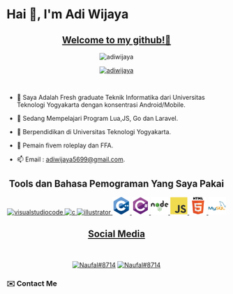 
 <h1 algin="center">Hai 👋, I'm Adi Wijaya</h1>
 <h2 align="center"> <b><u>Welcome to my github!👋</u></b></h3>
 
<p align="center"> <img src="https://komarev.com/ghpvc/?username=adiwijaya&label=Profile%20views&color=0e75b6&style=flat" alt="adiwijaya" /> </p>

<p align="center"> <a href="https://github.com/ryo-ma/github-profile-trophy"><img src="https://github-profile-trophy.vercel.app/?username=adiwijaya&theme=onedark" alt="adiwijaya" /></a> </p>

<br> 

- 🔭 Saya Adalah Fresh graduate Teknik Informatika dari Universitas Teknologi Yogyakarta dengan konsentrasi Android/Mobile.
  
- 🌱 Sedang Mempelajari Program Lua,JS, Go dan Laravel.
  
- 👯 Berpendidikan di Universitas Teknologi Yogyakarta.
  
- 🤝 Pemain fivem roleplay dan FFA.
  
- 📫 Email : adiwijaya5699@gmail.com. 
 

<h2 align="center">Tools dan Bahasa Pemograman Yang Saya Pakai</h1> 
<p align="center"> <a href="https://code.visualstudio.com/" target="_blank" rel="noreferrer"> <img src="https://upload.wikimedia.org/wikipedia/commons/9/9a/Visual_Studio_Code_1.35_icon.svg" alt="visualstudiocode" width="40" height="40"/> </a> <a href="https://www.sublimetext.com/" target="_blank" rel="noreferrer"> <img src="https://cdn.icon-icons.com/icons2/1381/PNG/512/sublimetext_94866.png" alt="c" width="40" height="40"/> <a href="https://notepad-plus-plus.org/" target="_blank" rel="noreferrer"> <img src="https://upload.wikimedia.org/wikipedia/commons/6/69/Notepad%2B%2B_Logo.svg" alt="illustrator" width="40" height="40"/> </a> <a href="https://www.w3schools.com/cpp/" target="_blank" rel="noreferrer"> <img src="https://raw.githubusercontent.com/devicons/devicon/master/icons/cplusplus/cplusplus-original.svg" alt="cplusplus" width="40" height="40"/> </a> <a href="https://www.w3schools.com/cs/" target="_blank" rel="noreferrer"> <img src="https://raw.githubusercontent.com/devicons/devicon/master/icons/csharp/csharp-original.svg" alt="csharp" width="40" height="40"/> </a> <a href="https://nodejs.org" target="_blank" rel="noreferrer"> <img src="https://raw.githubusercontent.com/devicons/devicon/master/icons/nodejs/nodejs-original-wordmark.svg" alt="nodejs" width="40" height="40"/> </a> <a href="https://developer.mozilla.org/en-US/docs/Web/JavaScript" target="_blank" rel="noreferrer"> <img src="https://raw.githubusercontent.com/devicons/devicon/master/icons/javascript/javascript-original.svg" alt="javascript" width="40" height="40"/> </a> <a href="https://www.w3.org/html/" target="_blank" rel="noreferrer"> <img src="https://raw.githubusercontent.com/devicons/devicon/master/icons/html5/html5-original-wordmark.svg" alt="html5" width="40" height="40"/> </a> <a href="https://www.mysql.com/" target="_blank" rel="noreferrer"> <img src="https://raw.githubusercontent.com/devicons/devicon/master/icons/mysql/mysql-original-wordmark.svg" alt="mysql" width="40" height="40"/>

 <h2 align="center">Social Media</h1> 
<br> 
<p align="center">
<a href="https://instagram.com/adiwijaya_jy" target="blank"><img align="center" src="https://raw.githubusercontent.com/rahuldkjain/github-profile-readme-generator/master/src/images/icons/Social/instagram.svg" alt="Naufal#8714" height="30" width="40" /></a>
<a href="https://www.youtube.com/channel/@ali_keyzen?si=5y2U-ci3cdcmsCuk" target="blank"><img align="center" src="https://raw.githubusercontent.com/rahuldkjain/github-profile-readme-generator/master/src/images/icons/Social/youtube.svg" alt="Naufal#8714" height="30" width="40" /></a>


### ✉️ Contact Me


